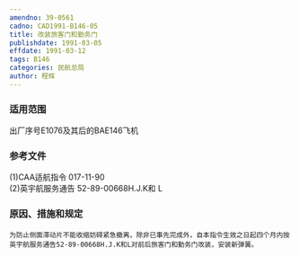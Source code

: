 ```yaml
---
amendno: 39-0561  
cadno: CAD1991-B146-05  
title: 改装旅客门和勤务门  
publishdate: 1991-03-05  
effdate: 1991-03-12  
tags: B146  
categories: 民航总局  
author: 程辉  
---
```

  
### 适用范围  
出厂序号E1076及其后的BAE146飞机  
  
<!--more-->  
### 参考文件  
(1)CAA适航指令 017-11-90  
    (2)英宇航服务通告 52-89-00668H.J.K和 L  
  
### 原因、措施和规定  
    为防止侧面滞动片不能收缩妨碍紧急撤离，除非已事先完成外，自本指令生效之日起四个月内按英宇航服务通告52-89-00668H.J.K和L对前后旅客门和勤务门改装，安装新弹簧。  
